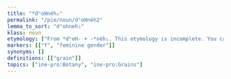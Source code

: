 ```yaml
---
title: "*dʰoHnéh₂"
permalink: "/pie/noun/dʰoHnéh2"
lemma_to_sort: "dʰohneh₂"
klass: noun
etymology: ["From *dʰeH- +‎ -*néh₂. This etymology is incomplete. You can help Wiktionary by elaborating on the origins of this term."]
markers: [["f", "feminine gender"]]
synonyms: []
definitions: [["grain"]]
topics: ["ine-pro:Botany", "ine-pro:Grains"]
---
```

